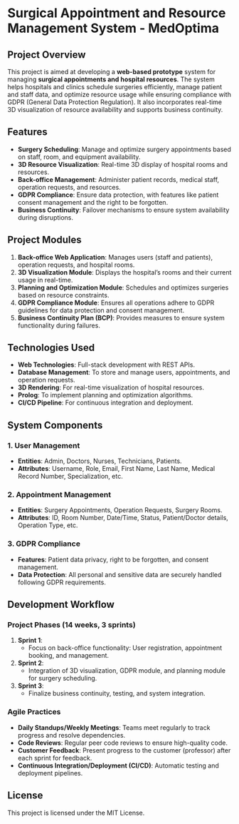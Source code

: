 # Surgical Appointment and Resource Management System - MedOptima

## Project Overview
This project is aimed at developing a **web-based prototype** system for managing **surgical appointments and hospital resources**. The system helps hospitals and clinics schedule surgeries efficiently, manage patient and staff data, and optimize resource usage while ensuring compliance with GDPR (General Data Protection Regulation). It also incorporates real-time 3D visualization of resource availability and supports business continuity.

## Features
- **Surgery Scheduling**: Manage and optimize surgery appointments based on staff, room, and equipment availability.
- **3D Resource Visualization**: Real-time 3D display of hospital rooms and resources.
- **Back-office Management**: Administer patient records, medical staff, operation requests, and resources.
- **GDPR Compliance**: Ensure data protection, with features like patient consent management and the right to be forgotten.
- **Business Continuity**: Failover mechanisms to ensure system availability during disruptions.

## Project Modules
1. **Back-office Web Application**: Manages users (staff and patients), operation requests, and hospital rooms.
2. **3D Visualization Module**: Displays the hospital’s rooms and their current usage in real-time.
3. **Planning and Optimization Module**: Schedules and optimizes surgeries based on resource constraints.
4. **GDPR Compliance Module**: Ensures all operations adhere to GDPR guidelines for data protection and consent management.
5. **Business Continuity Plan (BCP)**: Provides measures to ensure system functionality during failures.

## Technologies Used
- **Web Technologies**: Full-stack development with REST APIs.
- **Database Management**: To store and manage users, appointments, and operation requests.
- **3D Rendering**: For real-time visualization of hospital resources.
- **Prolog**: To implement planning and optimization algorithms.
- **CI/CD Pipeline**: For continuous integration and deployment.

## System Components
### 1. **User Management**
   - **Entities**: Admin, Doctors, Nurses, Technicians, Patients.
   - **Attributes**: Username, Role, Email, First Name, Last Name, Medical Record Number, Specialization, etc.
   
### 2. **Appointment Management**
   - **Entities**: Surgery Appointments, Operation Requests, Surgery Rooms.
   - **Attributes**: ID, Room Number, Date/Time, Status, Patient/Doctor details, Operation Type, etc.

### 3. **GDPR Compliance**
   - **Features**: Patient data privacy, right to be forgotten, and consent management.
   - **Data Protection**: All personal and sensitive data are securely handled following GDPR requirements.

## Development Workflow
### Project Phases (14 weeks, 3 sprints)
1. **Sprint 1**:
   - Focus on back-office functionality: User registration, appointment booking, and management.
2. **Sprint 2**:
   - Integration of 3D visualization, GDPR module, and planning module for surgery scheduling.
3. **Sprint 3**:
   - Finalize business continuity, testing, and system integration.

### Agile Practices
- **Daily Standups/Weekly Meetings**: Teams meet regularly to track progress and resolve dependencies.
- **Code Reviews**: Regular peer code reviews to ensure high-quality code.
- **Customer Feedback**: Present progress to the customer (professor) after each sprint for feedback.
- **Continuous Integration/Deployment (CI/CD)**: Automatic testing and deployment pipelines.

## License
This project is licensed under the MIT License.
